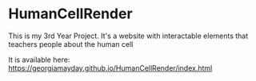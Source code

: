 # HumanCellRender
This is my 3rd Year Project. It's a website with interactable elements that teachers people about the human cell

It is available here:  https://georgiamayday.github.io/HumanCellRender/index.html

